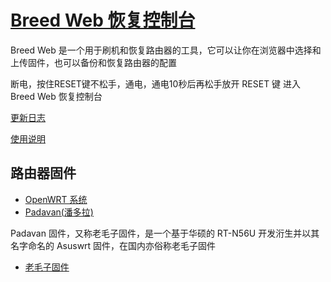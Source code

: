 # [Breed Web 恢复控制台](https://breed.hackpascal.net/)

Breed Web 是一个用于刷机和恢复路由器的工具，它可以让你在浏览器中选择和上传固件，也可以备份和恢复路由器的配置

断电，按住RESET键不松手，通电，通电10秒后再松手放开 RESET 键 进入 Breed Web 恢复控制台

[更新日志](https://blog.hackpascal.net/)

[使用说明](https://www.right.com.cn/forum/thread-161906-1-1.html)

## 路由器固件

- [OpenWRT 系统](https://downloads.openwrt.org/)
- [Padavan(潘多拉)](http://opt.cn2qq.com/padavan/)

Padavan 固件，又称老毛子固件，是一个基于华硕的 RT-N56U 开发洐生并以其名字命名的 Asuswrt 固件，在国内亦俗称老毛子固件

- [老毛子固件](https://bitbucket.org/padavan/rt-n56u/src/master/)
